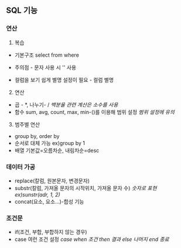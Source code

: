 ## SQL 기능

### 연산

1. 복습
* 기본구조
 select
 from
 where
 
 * 주의점 - 문자 사용 시 '' 사용
 * 컬럼을 보기 쉽게 별명 설정이 필요 - 컬럼 별명

2. 연산
* 곱 - *, 나누기- /
_백분율 관련 계산은 소수를 사용_
* 함수 sum, avg, count, max, min-()를 이용해 범위 설정
_범위 설정에 유의_

3. 범주별 연산
* group by, order by
* 순서로 대체 가능 ex)group by 1
* 배열 기본값=오름차순, 내림차순=desc

### 데이터 가공
* replace(칼럼, 원본문자, 변경문자)
* substr(칼럼, 가져올 문자의 시작위치, 가져올 문자 수)
_숫자로 표현 ex)sunstr(adr, 1, 2)_
* concat(요소, 요소...)-합성 기능

### 조건문
* if(조건, 부합, 부합하지 않는 경우)
* case 여런 조건 설정
_case 
when 조건
then 결과
else 나머지
end 종료_